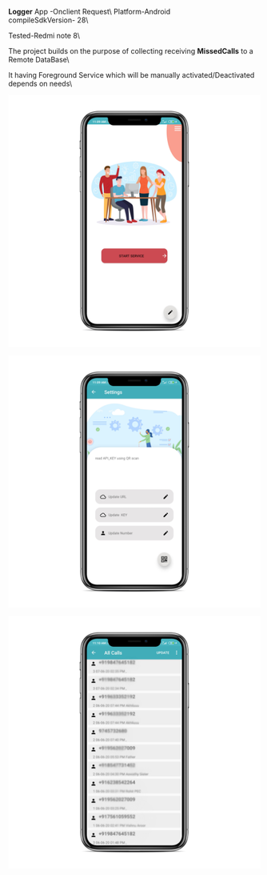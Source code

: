 **Logger** App -Onclient Request\ 
Platform-Android\
compileSdkVersion- 28\

Tested-Redmi note 8\

The project builds on the purpose of collecting receiving **MissedCalls** to a Remote DataBase\

It having Foreground Service which will be manually activated/Deactivated depends on needs\

<p align="center">
<img src="https://github.com/ashokas058/Logger/blob/master/Screenshots/Loger_home.png"
  alt="Home UI">
</p>

<p align="center">
<img src="https://github.com/ashokas058/Logger/blob/master/Screenshots/Logger_setting.png"
  alt="Home UI">
</p>


<p align="center">
<img src="https://github.com/ashokas058/Logger/blob/master/Screenshots/Logger_manual_call_log.png"
  alt="Home UI">
</p>
